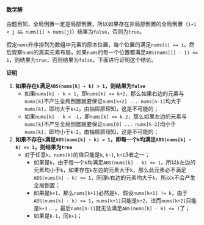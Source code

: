 #### [数学解](https://leetcode.cn/problems/global-and-local-inversions/description/)

由题目知，全局倒置一定是局部倒置，所以如果存在非局部倒置的全局倒置（`i+1 < j && nums[i] > nums[j]`）结果为`false`，否则为`true`。

假定`nums`升序排列为数组中元素的原本位置，每个位置的满足`nums[i] == i`，然后观察`nums`的真实元素布局，如果`nums`的每一个位置都满足`ABS(nums[i] - i) <= 1`，则结果为`true`，否则结果为`false`，下面进行证明这个结论。

**证明**
1. **如果存在`k`满足`ABS(nums[k] - k) > 1`，则结果为`false`**
    - 如果`nums[k] - k > 1`，即`nums[k] >= k+2`，那么如果右边的元素与`nums[k]`不产生全局倒置就要保证`nums[k+2] ... nums[n-1]`均大于`nums[k]`，即均大于`k+2`，由抽屉原理知，这是不可能的；
    - 如果`nums[k] - k < -1`，即`nums[k] <= k-2`，那么如果左边的元素与`nums[k]`不产生全局倒置就要保证`nums[0] ... nums[k-2]`均小于`nums[k]`，即均小于`k-2`，由抽屉原理知，这是不可能的；
2. **如果不存在`k`满足`ABS(nums[k] - k) > 1`，即每一个`k`均满足`ABS(nums[k] - k) <= 1`，则结果为`true`**
    - 对于任意`k`，`nums[k]`的值只能是`k`, `k-1`, `k+1`3者之一；
        - 如果是`k`，由于每一个`k`均满足`ABS(nums[k] - k) <= 1`，所以`k`左边的元素均小于`k`，如果存在`k`左边的元素大于`k`，那么此元素必不满足`ABS(nums[k] - k) <= 1`，同理`k`右边的元素均大于`k`，所以`k`不会产生全局倒置；
        - 如果是`k+1`，那么`nums[k+1]`必然是`k`，假设`nums[k+1] != k`，由于`ABS(nums[k] - k) <= 1`，`nums[k+1]`只能是`k+2`，进而`nums[k+2]`只能是`k+3` ... ，最后`nums[n-1]`就无法满足`ABS(nums[k] - k) <= 1`了；
        - 如果是`k-1`，同`k+1`；
